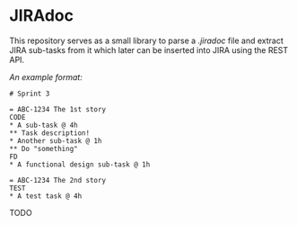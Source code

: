 # JIRAdoc

This repository serves as a small library to parse a _.jiradoc_ file and extract JIRA sub-tasks from it which later can be inserted into JIRA using the REST API.

_An example format:_
```
# Sprint 3

= ABC-1234 The 1st story
CODE
* A sub-task @ 4h
** Task description!
* Another sub-task @ 1h
** Do "something"
FD
* A functional design sub-task @ 1h

= ABC-1234 The 2nd story
TEST
* A test task @ 4h
```
TODO 